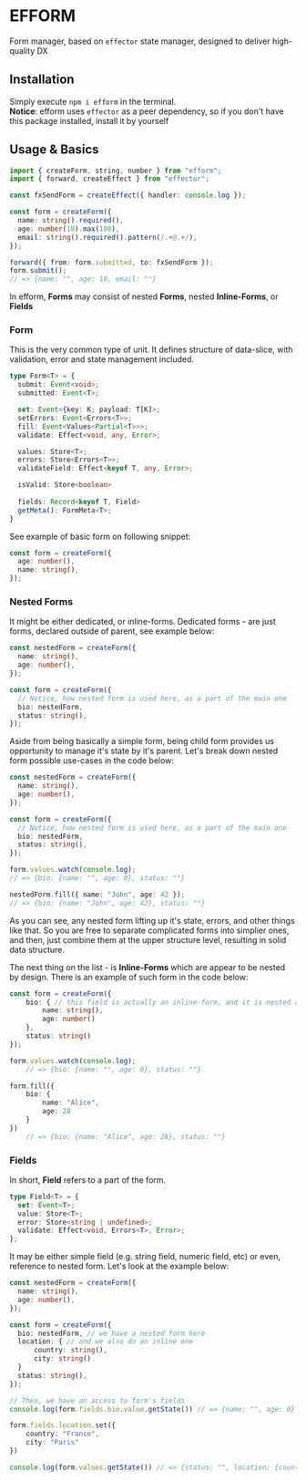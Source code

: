 # EFFORM

Form manager, based on `effector` state manager, designed to deliver high-quality DX

## Installation  

Simply execute `npm i efform` in the terminal.  
**Notice**: efform uses `effector` as a peer dependency, so if you don't have this package installed, install it by yourself

## Usage & Basics

```ts
import { createForm, string, number } from "efform";
import { forward, createEffect } from "effector";

const fxSendForm = createEffect({ handler: console.log });

const form = createForm({
  name: string().required(),
  age: number(18).max(100),
  email: string().required().pattern(/.+@.+/),
});

forward({ from: form.submitted, to: fxSendForm });
form.submit();
// => {name: "", age: 18, email: ""}
```

In efform, **Forms** may consist of nested **Forms**, nested **Inline-Forms**, or **Fields**

### Form

This is the very common type of unit. It defines structure of data-slice, with validation, error and state management included. 
```ts
type Form<T> = {
  submit: Event<void>;
  submitted: Event<T>;

  set: Event<{key: K; payload: T[K]>;
  setErrors: Event<Errors<T>>;
  fill: Event<Values<Partial<T>>>;
  validate: Effect<void, any, Error>;

  values: Store<T>;
  errors: Store<Errors<T>>;
  validateField: Effect<keyof T, any, Error>;

  isValid: Store<boolean>
  
  fields: Record<keyof T, Field>
  getMeta(): FormMeta<T>;
}
```

See example of basic form on following snippet:

```ts
const form = createForm({
  age: number(),
  name: string(),
});
```

### Nested Forms

It might be either dedicated, or inline-forms. Dedicated forms - are just forms, declared outside of parent, see example below:

```ts
const nestedForm = createForm({
  name: string(),
  age: number(),
});

const form = createForm({
  // Notice, how nested form is used here, as a part of the main one
  bio: nestedForm,
  status: string(),
});
```

Aside from being basically a simple form, being child form provides us opportunity to manage it's state by it's parent. Let's break down nested form possible use-cases in the code below:

```ts
const nestedForm = createForm({
  name: string(),
  age: number(),
});

const form = createForm({
  // Notice, how nested form is used here, as a part of the main one
  bio: nestedForm,
  status: string(),
});

form.values.watch(console.log);
// => {bio: {name: "", age: 0}, status: ""}

nestedForm.fill({ name: "John", age: 42 });
// => {bio: {name: "John", age: 42}, status: ""}
```

As you can see, any nested form lifting up it's state, errors, and other things like that. So you are free to separate complicated forms into simplier ones, and then, just combine them at the upper structure level, resulting in solid data structure.

The next thing on the list - is **Inline-Forms** which are appear to be nested by design. There is an example of such form in the code below:

```ts
const form = createForm({
	bio: { // this field is actually an inline-form, and it is nested aswell
		name: string(),
		age: number()
	},
	status: string()
});

form.values.watch(console.log);
	// => {bio: {name: "", age: 0}, status: ""}

form.fill({
	bio: {
		name: "Alice",
		age: 28
	}
})
	// => {bio: {name: "Alice", age: 28}, status: ""}
```

### Fields
In short, **Field** refers to a part of the form.  
```ts
type Field<T> = {
  set: Event<T>;
  value: Store<T>;
  error: Store<string | undefined>;
  validate: Effect<void, Errors<T>, Error>;
};
```

It may be either simple field (e.g. string field, numeric field, etc) or even, reference to nested form. Let's look at the example below:

```ts
const nestedForm = createForm({
  name: string(),
  age: number(),
});

const form = createForm({
  bio: nestedForm, // we have a nested form here
  location: { // and we also do an inline one
	  country: string(),
	  city: string()
  }
  status: string(),
});

// Then, we have an access to form's fields
console.log(form.fields.bio.value.getState()) // => {name: "", age: 0}

form.fields.location.set({
	country: "France",
	city: "Paris"
})

console.log(form.values.getState()) // => {status: "", location: {country: "France", city: "Paris"}, bio: {name: "", age: 0}}
```

